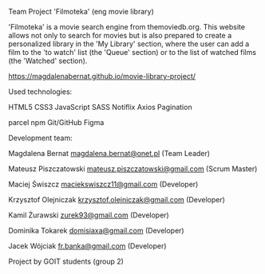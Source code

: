 Team Project 'Filmoteka' (eng movie library)

'Filmoteka' is a movie search engine from themoviedb.org. 
This website allows not only to search for movies but is also prepared to create a personalized library in the 'My Library' section, where the user can add a film to the 'to watch' list (the 'Queue' section) or to the list of watched films (the 'Watched' section).

https://magdalenabernat.github.io/movie-library-project/


Used technologies:

HTML5
CSS3
JavaScript
SASS
Notiflix
Axios
Pagination

parcel
npm 
Git/GitHub
Figma


Development team:


Magdalena Bernat magdalena.bernat@onet.pl (Team Leader)

Mateusz Piszczatowski mateusz.piszczatowski@gmail.com (Scrum Master)

Maciej Świszcz maciekswiszcz11@gmail.com (Developer)

Krzysztof Olejniczak krzysztof.olejniczak@gmail.com (Developer)

Kamil Żurawski zurek93@gmail.com (Developer)

Dominika Tokarek domisiaxa@gmail.com (Developer) 

Jacek Wójciak fr.banka@gmail.com (Developer)



Project by GOIT students (group 2)
